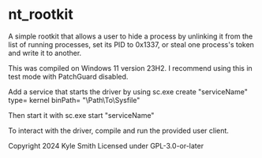 # nt_rootkit

A simple rootkit that allows a user to hide a process by unlinking it from the list of running processes, set its PID to 0x1337, or steal one process's token and write it to another.

This was compiled on Windows 11 version 23H2.
I recommend using this in test mode with PatchGuard disabled.

Add a service that starts the driver by using 
sc.exe create "serviceName" type= kernel binPath= "\Path\To\Sysfile"

Then start it with
sc.exe start "serviceName"

To interact with the driver, compile and run the provided user client.

Copyright 2024 Kyle Smith
Licensed under GPL-3.0-or-later
